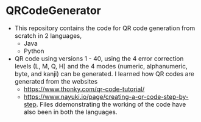 # QRCodeGenerator
* <font size="3">This repository contains the code for QR code generation from scratch in 2 languages,</font>
    * <font size="3">Java</font>
    * <font size="3">Python</font>
* <font size="3">QR code using versions 1 - 40, using the 4 error correction levels (L, M, Q, H) and the 4 modes (numeric, alphanumeric, byte, and kanji) can be generated. I learned how QR codes are generated from the websites 
    * https://www.thonky.com/qr-code-tutorial/
    * https://www.nayuki.io/page/creating-a-qr-code-step-by-step.
Files ddemonstrating the working of the code have also been in both the languages.</font>

